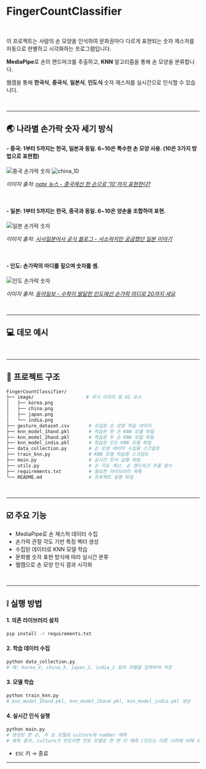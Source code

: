 # FingerCountClassifier 

<br>


이 프로젝트는 사람의 손 모양을 인식하여 문화권마다 다르게 표현되는 숫자 제스처를 자동으로 판별하고 시각화하는 프로그램입니다.


**MediaPipe**로 손의 랜드마크를 추출하고, **KNN** 알고리즘을 통해 손 모양을 분류합니다.


웹캠을 통해 **한국식**, **중국식**, **일본식**, **인도식** 숫자 제스처를 실시간으로 인식할 수 있습니다.

<br>

---


## :earth_asia: 나라별 손가락 숫자 세기 방식


#### - 중국: 1부터 5까지는 한국, 일본과 동일. 6~10은 특수한 손 모양 사용. (10은 3가지 방법으로 표현함)


![중국 손가락 숫자](https://github.com/user-attachments/assets/7301843b-dbc6-4d96-b9e1-aa327b9a841f)
![china_10](https://github.com/user-attachments/assets/8c1324e7-5676-4028-8eff-a5d50c0b3b5f)



*이미지 출처: [nate 뉴스 - 중국에선 한 손으로 ‘10’까지 표현한다?](https://news.nate.com/view/20110718n23765)*  


<br>


#### - 일본: 1부터 5까지는 한국, 중국과 동일. 6~10은 양손을 조합하여 표현.

  
![일본 손가락 숫자](https://github.com/user-attachments/assets/cf449d0e-cec3-47c7-8efa-13a33377eac7)


*이미지 출처: [시사일본어사 공식 블로그 - 사소하지만 궁금했던 일본 이야기](https://blog.naver.com/japansisa/222134378192)*  


<br>


#### - 인도: 손가락의 마디를 짚으며 숫자를 셈.

  
![인도 손가락 숫자](https://github.com/user-attachments/assets/5d0b6a5e-e1bf-47ba-9272-54308635f0f4)


*이미지 출처: [동아일보 - 수학이 발달한 인도에선 손가락 마디로 20까지 세요](https://www.donga.com/news/Society/article/all/20200721/102097268/1)*  


<br>


---

## :computer: 데모 예시


<br>

---


## :file_folder: 프로젝트 구조

```bash
FingerCountClassifier/
├── image/                   # 국기 이미지 등 UI 요소
│   ├── korea.png
│   ├── china.png
│   ├── japan.png
│   └── india.png
├── gesture_dataset.csv       # 수집된 손 모양 학습 데이터
├── knn_model_1hand.pkl       # 학습된 한 손 KNN 모델 파일
├── knn_model_2hand.pkl       # 학습된 두 손 KNN 모델 파일
├── knn_model_india.pkl       # 학습된 인도 KNN 모델 파일
├── data_collection.py        # 손 모양 데이터 수집용 스크립트
├── train_knn.py              # KNN 모델 학습용 스크립트
├── main.py                   # 실시간 인식 실행 파일
├── utils.py                  # 손 각도 계산, 손 랜드마크 추출 함수
├── requirements.txt          # 필요한 라이브러리 목록
└── README.md                 # 프로젝트 설명 파일
```

<br>

---

## :ballot_box_with_check: 주요 기능

* MediaPipe로 손 제스처 데이터 수집
* 손가락 관절 각도 기반 특징 벡터 생성
* 수집된 데이터로 KNN 모델 학습
* 문화별 숫자 표현 방식에 따라 실시간 분류
* 웹캠으로 손 모양 인식 결과 시각화

<br>

---

## :grey_exclamation: 실행 방법

#### 1. 의존 라이브러리 설치

```bash
pip install -r requirements.txt
```

#### 2. 학습 데이터 수집

```bash
python data_collection.py
# 예: korea_4, china_3, japan_2, india_1 등의 라벨을 입력하여 저장
```

#### 3. 모델 학습

```bash
python train_knn.py
# knn_model_1hand.pkl, knn_model_2hand.pkl, knn_model_india.pkl 생성
```

#### 4. 실시간 인식 실행

```bash
python main.py
# 생성된 한 손, 두 손 모델로 culture와 number 예측
# 예측 결과, culture가 인도라면 인도 모델로 한 번 더 예측 (인도는 다른 나라에 비해 모양 구분이 힘들기 때문에 더 많은 특징 추출)
```

* `ESC` 키 → 종료

---
